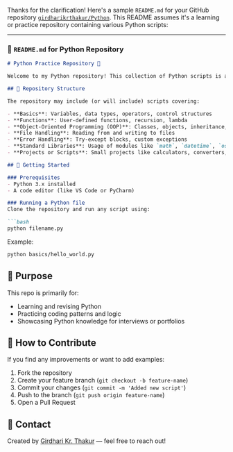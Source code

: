Thanks for the clarification! Here's a sample `README.md` for your GitHub repository [`girdharikrthakur/Python`](https://github.com/girdharikrthakur/Python.git). This README assumes it's a learning or practice repository containing various Python scripts:

---

### 📘 `README.md` for Python Repository

````markdown
# Python Practice Repository 🐍

Welcome to my Python repository! This collection of Python scripts is a part of my learning journey and contains examples, practice exercises, and mini-projects demonstrating core Python concepts.

## 📂 Repository Structure

The repository may include (or will include) scripts covering:

- **Basics**: Variables, data types, operators, control structures
- **Functions**: User-defined functions, recursion, lambda
- **Object-Oriented Programming (OOP)**: Classes, objects, inheritance, polymorphism
- **File Handling**: Reading from and writing to files
- **Error Handling**: Try-except blocks, custom exceptions
- **Standard Libraries**: Usage of modules like `math`, `datetime`, `os`, etc.
- **Projects or Scripts**: Small projects like calculators, converters, games, etc.

## 🚀 Getting Started

### Prerequisites
- Python 3.x installed
- A code editor (like VS Code or PyCharm)

### Running a Python file
Clone the repository and run any script using:

```bash
python filename.py
````

Example:

```bash
python basics/hello_world.py
```

## 📌 Purpose

This repo is primarily for:

* Learning and revising Python
* Practicing coding patterns and logic
* Showcasing Python knowledge for interviews or portfolios

## 📎 How to Contribute

If you find any improvements or want to add examples:

1. Fork the repository
2. Create your feature branch (`git checkout -b feature-name`)
3. Commit your changes (`git commit -m 'Added new script'`)
4. Push to the branch (`git push origin feature-name`)
5. Open a Pull Request

## 📧 Contact

Created by [Girdhari Kr. Thakur](https://github.com/girdharikrthakur) — feel free to reach out!

